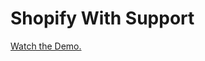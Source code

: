 # Shopify With Support

[Watch the Demo.](https://www.youtube.com/watch?v=nbg69T2_1AQ&ab_channel=ihawp)
